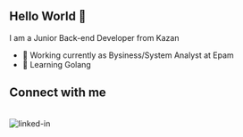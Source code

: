 ## Hello World 👋
I am a Junior Back-end Developer from Kazan
- 🔭 Working currently as Bysiness/System Analyst at Epam
- 🌱 Learning Golang
## Connect with me
<br>
<a href="https://www.linkedin.com/in/bulat-is-online"><img src="https://img.shields.io/badge/linkedin-%230077B5.svg?&style=for-the-badge&logo=linkedin&logoColor=white" <img align="left" alt="linked-in"></a>
